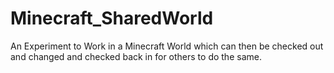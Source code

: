 # Minecraft_SharedWorld
An Experiment to Work in a Minecraft World which can then be checked out and changed and checked back in for others to do the same.
